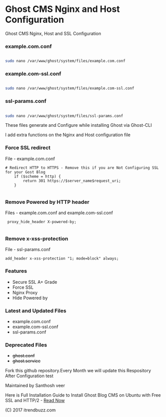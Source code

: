 # Ghost CMS Nginx and Host Configuration

Ghost CMS Nginx, Host and SSL Configuration

### example.com.conf

```sh

sudo nano /var/www/ghost/system/files/example.com.conf

```

### example.com-ssl.conf

```sh

sudo nano /var/www/ghost/system/files/example.com-ssl.conf

```

### ssl-params.conf

```sh

sudo nano /var/www/ghost/system/files/ssl-params.conf

```

<p>These files generate and Configure while installing Ghost via Ghost-CLI</p>
<p>I add extra functions on the Nginx and Host configuration file</p>

### Force SSL redirect

File  - example.com.conf

```
# Redirect HTTP to HTTPS - Remove this if you are Not Configuring SSL for your Gost Blog
    if ($scheme = http) {
        return 301 https://$server_name$request_uri;
    }
    
 ```

### Remove Powered by HTTP header

Files - example.com.conf and  example.com-ssl.conf

```
 proxy_hide_header X-powered-by;
 
 ```

### Remove x-xss-protection
 
File - ssl-params.conf

```
add_header x-xss-protection "1; mode=block" always;
```

### Features


- Secure SSL A+ Grade
- Force SSL
- Nginx Proxy
- Hide Powered by

### Latest and Updated Files

- example.com.conf
- example.com-ssl.conf
- ssl-params.conf

### Deprecated Files

- <strike>ghost.conf</strike>
- <strike>ghost.service</strike>


<p>Fork this github repository.Every Month we will update this Respository After Configuration test</p>

<p>Maintained by Santhosh veer</p>

Here is Full Installation Guide to Install Ghost Blog CMS on Ubuntu with Free SSL and HTTP/2 - <a href="https://itrendbuzz.com/install-ghost-cli-on-digitalocean/">Read Now</a>

(C) 2017 itrendbuzz.com


